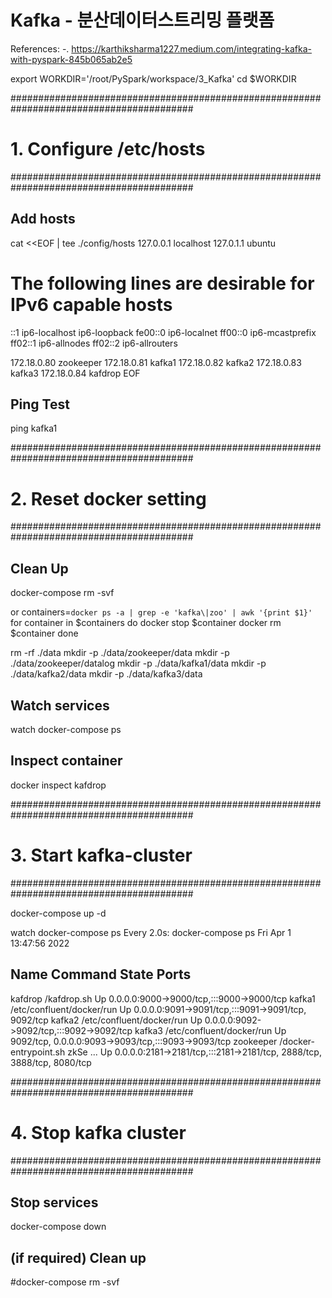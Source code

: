 # Kafka - 분산데이터스트리밍 플랫폼

References:
-. https://karthiksharma1227.medium.com/integrating-kafka-with-pyspark-845b065ab2e5

export WORKDIR='/root/PySpark/workspace/3_Kafka'
cd $WORKDIR


#########################################################################################
# 1. Configure /etc/hosts
#########################################################################################

## Add hosts
cat <<EOF | tee ./config/hosts
127.0.0.1       localhost
127.0.1.1       ubuntu

# The following lines are desirable for IPv6 capable hosts
::1     ip6-localhost ip6-loopback
fe00::0 ip6-localnet
ff00::0 ip6-mcastprefix
ff02::1 ip6-allnodes
ff02::2 ip6-allrouters

172.18.0.80     zookeeper
172.18.0.81     kafka1
172.18.0.82     kafka2
172.18.0.83     kafka3
172.18.0.84     kafdrop
EOF

<!-- ## Add hosts
cat <<EOF | tee /etc/hosts
127.0.0.1       localhost
127.0.1.1       ubuntu

# The following lines are desirable for IPv6 capable hosts
::1     ip6-localhost ip6-loopback
fe00::0 ip6-localnet
ff00::0 ip6-mcastprefix
ff02::1 ip6-allnodes
ff02::2 ip6-allrouters

172.18.0.80     zookeeper
172.18.0.81     kafka1
172.18.0.82     kafka2
172.18.0.83     kafka3
172.18.0.84     kafdrop
EOF -->

## Ping Test
ping kafka1

#########################################################################################
# 2. Reset docker setting
#########################################################################################

## Clean Up
docker-compose rm -svf

or 
containers=`docker ps -a | grep -e 'kafka\|zoo' | awk '{print $1}'`
for container in $containers
do
    docker stop $container
    docker rm $container
done

rm -rf ./data
mkdir -p ./data/zookeeper/data
mkdir -p ./data/zookeeper/datalog
mkdir -p ./data/kafka1/data
mkdir -p ./data/kafka2/data
mkdir -p ./data/kafka3/data

## Watch services
watch docker-compose ps

## Inspect container
docker inspect kafdrop


#########################################################################################
# 3. Start kafka-cluster
#########################################################################################

docker-compose up -d

watch docker-compose ps
Every 2.0s: docker-compose ps                                                                                   Fri Apr  1 13:47:56 2022

  Name                 Command               State                                   Ports
---------------------------------------------------------------------------------------------------------------------------
kafdrop     /kafdrop.sh                      Up      0.0.0.0:9000->9000/tcp,:::9000->9000/tcp
kafka1      /etc/confluent/docker/run        Up      0.0.0.0:9091->9091/tcp,:::9091->9091/tcp, 9092/tcp
kafka2      /etc/confluent/docker/run        Up      0.0.0.0:9092->9092/tcp,:::9092->9092/tcp
kafka3      /etc/confluent/docker/run        Up      9092/tcp, 0.0.0.0:9093->9093/tcp,:::9093->9093/tcp
zookeeper   /docker-entrypoint.sh zkSe ...   Up      0.0.0.0:2181->2181/tcp,:::2181->2181/tcp, 2888/tcp, 3888/tcp, 8080/tcp


#########################################################################################
# 4. Stop kafka cluster
#########################################################################################

## Stop services
docker-compose down

## (if required) Clean up
#docker-compose rm -svf

